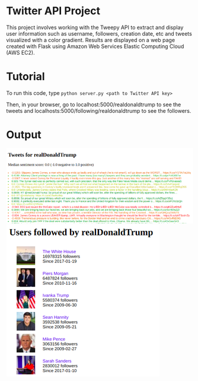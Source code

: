 # Twitter API Project
This project involves working with the Tweepy API to extract and display user information such as username, followers, creation date, etc and tweets visualized with a color gradient. Results are displayed on a web page created with Flask using Amazon Web Services Elastic Computing Cloud (AWS EC2).

# Tutorial

To run this code, type ``python server.py <path to Twitter API key>``

Then, in your browser, go to localhost:5000/realdonaldtrump to see the tweets
and localhosts:5000/following/realdonaldtrump to see the followers.

# Output

<img src="trump-tweets.png">

<img src="trump-following.png">



